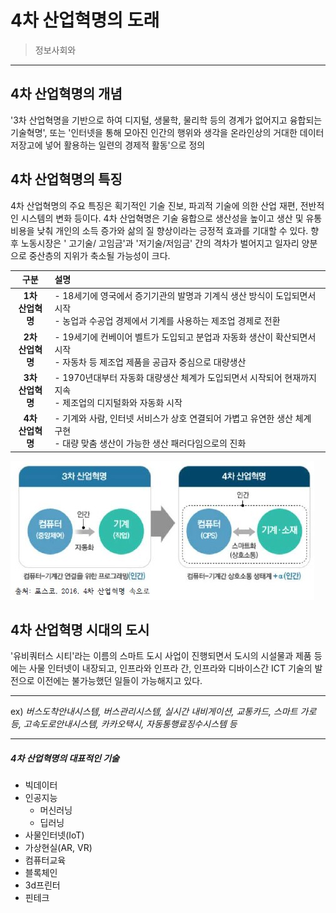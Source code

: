 

# 4차 산업혁명의 도래

> 정보사회와
---

## 4차 산업혁명의 개념  

'3차 산업혁명을 기반으로 하여 디지털, 생물학, 물리학 등의 경계가 없어지고 융합되는 기술혁명', 또는 '인터넷을 통해 모아진 인간의 행위와 생각을 온라인상의 거대한 데이터 저장고에 넣어 활용하는 일련의 경제적 활동'으로 정의



## 4차 산업혁명의 특징

4차 산업혁명의 주요 특징은 획기적인 기술 진보, 파괴적 기술에 의한 산업 재편, 전반적인 시스템의 변화 등이다. 4차 산업혁명은 기술 융합으로 생산성을 높이고 생산 및 유통 비용을 낮춰 개인의 소득 증가와 삶의 질 향상이라는 긍정적 효과를 기대할 수 있다.  향후 노동시장은 ' 고기술/ 고임금'과 '저기술/저임금' 간의 격차가 벌어지고 일자리 양분으로 중산층의 지위가 축소될 가능성이 크다.

|         구분         | 설명                                                         |
| :------------------: | :----------------------------------------------------------- |
| **1차<br>산업혁명**  | - 18세기에 영국에서 증기기관의 발명과 기계식 생산 방식이 도입되면서 시작 <br>- 농업과 수공업 경제에서 기계를 사용하는 제조업 경제로 전환 |
| **2차<br> 산업혁명** | - 19세기에 컨베이어 벨트가 도입되고 분업과 자동화 생산이 확산되면서 시작<br>- 자동차 등 제조업 제품을 공급자 중심으로 대량생산 |
| **3차<br> 산업혁명** | - 1970년대부터 자동화 대량생산 체계가 도입되면서 시작되어 현재까지 지속<br>- 제조업의 디지털화와 자동화 시작 |
| **4차<br> 산업혁명** | - 기계와 사람, 인터넷 서비스가 상호 연결되어 가볍고 유연한 생산 체계 구현<br>- 대량 맞춤 생산이 가능한 생산 패러다임으로의 진화 |

![그림01_3차산업과4차산업](img/그림01_3차산업과4차산업.jpg)



## 4차 산업혁명 시대의 도시

'유비쿼터스 시티'라는 이름의 스마트 도시 사업이 진행되면서 도시의 시설물과 제품 등에는 사물 인터넷이 내장되고, 인프라와 인프라 간, 인프라와 디바이스간 ICT 기술의 발전으로 이전에는 불가능했던 일들이 가능해지고 있다.  

------

ex) *버스도착안내시스템, 버스관리시스템, 실시간 내비게이션, 교통카드, 스마트 가로등, 고속도로안내시스템, 카카오택시, 자동통행료징수시스템 등* 

------

##### 4차 산업혁명의 대표적인 기술
- 빅데이터
- 인공지능
    - 머신러닝
    - 딥러닝
- 사물인터넷(IoT)
- 가상현실(AR, VR)
- 컴퓨터교육
- 블록체인
- 3d프린터
- 핀테크

